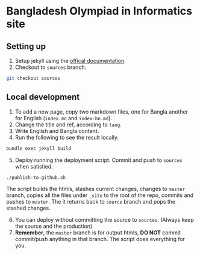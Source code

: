 # Bangladesh Olympiad in Informatics site #

## Setting up ##

1. Setup jekyll using the [offical documentation](https://jekyllrb.com/docs/installation/).
2. Checkout to `sources` branch. 
```bash
git checkout sources
```

## Local development

1. To add a new page, copy two markdown files, one for Bangla another for English (`index.md` and `index-bn.md`). 
2. Change the title and ref, according to `lang`.
3. Write English and Bangla content.
4. Run the following to see the result locally. 
```bash
bundle exec jekyll build
```
5. Deploy running the deployment script. Commit and push to `sources` when satistied.

```
./publish-to-github.sh
```
The script builds the htmls, stashes current changes, changes to `master` branch, copies all the files under `_site` to the root of the repo, commits and pushes to `master`. The it returns back to `source` branch and pops the stashed changes.

6. You can deploy without committing the source to `sources`. (Always keep the source and the production).
7. **Remember**, the `master` branch is for output htmls, **DO NOT** commit commit/push anything in that branch. The script does everything for you.
